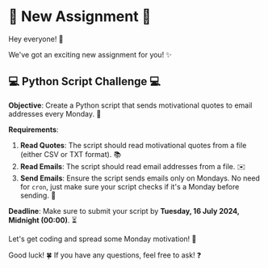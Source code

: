 # 📢 New Assignment 📢

Hey everyone! 👋

We've got an exciting new assignment for you! ✨

## 💻 Python Script Challenge 💻

**Objective**: Create a Python script that sends motivational quotes to email addresses every Monday. 🚀

**Requirements**:

1. **Read Quotes**: The script should read motivational quotes from a file (either CSV or TXT format). 📚
2. **Read Emails**: The script should read email addresses from a file. ✉️
3. **Send Emails**: Ensure the script sends emails only on Mondays. No need for `cron`, just make sure your script checks if it's a Monday before sending. 📅

**Deadline**: Make sure to submit your script by **Tuesday, 16 July 2024, Midnight (00:00)**. ⏳

Let's get coding and spread some Monday motivation! 💪

Good luck! 🍀 If you have any questions, feel free to ask! ❓
